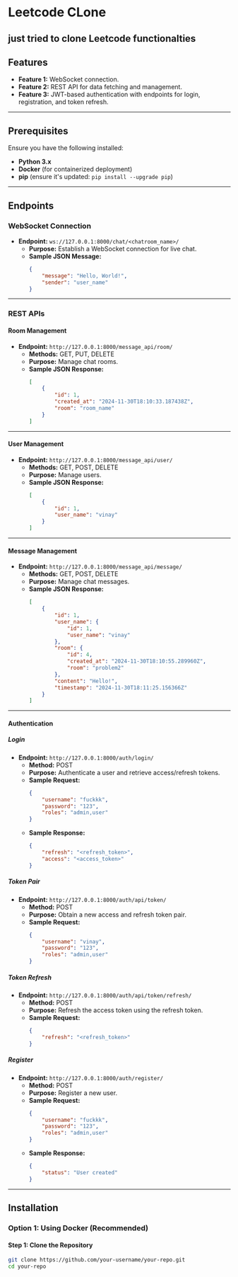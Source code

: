 # Leetcode CLone

just tried to clone Leetcode functionalties 
---

## Features

- **Feature 1:** WebSocket connection.
- **Feature 2:** REST API for data fetching and management.
- **Feature 3:** JWT-based authentication with endpoints for login, registration, and token refresh.

---

## Prerequisites

Ensure you have the following installed:

- **Python 3.x**
- **Docker** (for containerized deployment)
- **pip** (ensure it's updated: `pip install --upgrade pip`)

---

## Endpoints

### **WebSocket Connection**
- **Endpoint:** `ws://127.0.0.1:8000/chat/<chatroom_name>/`  
  - **Purpose:** Establish a WebSocket connection for live chat.
  - **Sample JSON Message:**
    ```json
    {
        "message": "Hello, World!",
        "sender": "user_name"
    }
    ```

---

### **REST APIs**

#### **Room Management**
- **Endpoint:** `http://127.0.0.1:8000/message_api/room/`  
  - **Methods:** GET, PUT, DELETE
  - **Purpose:** Manage chat rooms.
  - **Sample JSON Response:**
    ```json
    [
        {
            "id": 1,
            "created_at": "2024-11-30T18:10:33.187438Z",
            "room": "room_name"
        }
    ]
    ```

---

#### **User Management**
- **Endpoint:** `http://127.0.0.1:8000/message_api/user/`  
  - **Methods:** GET, POST, DELETE
  - **Purpose:** Manage users.
  - **Sample JSON Response:**
    ```json
    [
        {
            "id": 1,
            "user_name": "vinay"
        }
    ]
    ```

---

#### **Message Management**
- **Endpoint:** `http://127.0.0.1:8000/message_api/message/`  
  - **Methods:** GET, POST, DELETE
  - **Purpose:** Manage chat messages.
  - **Sample JSON Response:**
    ```json
    [
        {
            "id": 1,
            "user_name": {
                "id": 1,
                "user_name": "vinay"
            },
            "room": {
                "id": 4,
                "created_at": "2024-11-30T18:10:55.289960Z",
                "room": "problem2"
            },
            "content": "Hello!",
            "timestamp": "2024-11-30T18:11:25.156366Z"
        }
    ]
    ```

---

#### **Authentication**

##### **Login**
- **Endpoint:** `http://127.0.0.1:8000/auth/login/`  
  - **Method:** POST
  - **Purpose:** Authenticate a user and retrieve access/refresh tokens.
  - **Sample Request:**
    ```json
    {
        "username": "fuckkk",
        "password": "123",
        "roles": "admin,user"
    }
    ```
  - **Sample Response:**
    ```json
    {
        "refresh": "<refresh_token>",
        "access": "<access_token>"
    }
    ```

##### **Token Pair**
- **Endpoint:** `http://127.0.0.1:8000/auth/api/token/`  
  - **Method:** POST
  - **Purpose:** Obtain a new access and refresh token pair.
  - **Sample Request:**
    ```json
    {
        "username": "vinay",
        "password": "123",
        "roles": "admin,user"
    }
    ```

##### **Token Refresh**
- **Endpoint:** `http://127.0.0.1:8000/auth/api/token/refresh/`  
  - **Method:** POST
  - **Purpose:** Refresh the access token using the refresh token.
  - **Sample Request:**
    ```json
    {
        "refresh": "<refresh_token>"
    }
    ```

##### **Register**
- **Endpoint:** `http://127.0.0.1:8000/auth/register/`  
  - **Method:** POST
  - **Purpose:** Register a new user.
  - **Sample Request:**
    ```json
    {
        "username": "fuckkk",
        "password": "123",
        "roles": "admin,user"
    }
    ```
  - **Sample Response:**
    ```json
    {
        "status": "User created"
    }
    ```

---

## Installation

### **Option 1: Using Docker (Recommended)**

#### Step 1: Clone the Repository
```bash
git clone https://github.com/your-username/your-repo.git
cd your-repo
